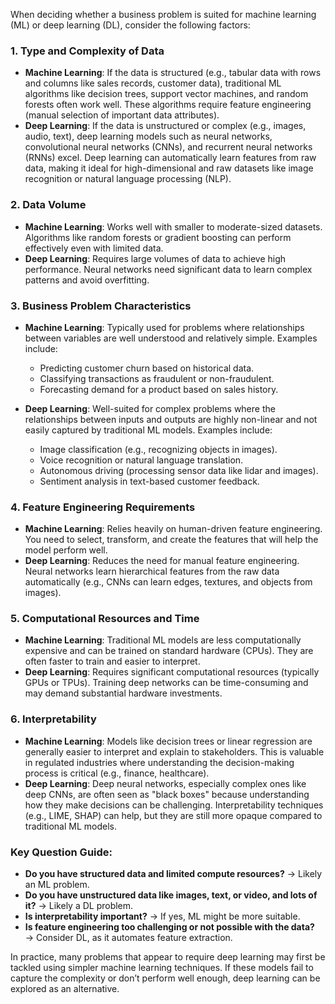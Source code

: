 When deciding whether a business problem is suited for machine learning (ML) or deep learning (DL), consider the following factors:

### 1. **Type and Complexity of Data**
   - **Machine Learning**: If the data is structured (e.g., tabular data with rows and columns like sales records, customer data), traditional ML algorithms like decision trees, support vector machines, and random forests often work well. These algorithms require feature engineering (manual selection of important data attributes).
   - **Deep Learning**: If the data is unstructured or complex (e.g., images, audio, text), deep learning models such as neural networks, convolutional neural networks (CNNs), and recurrent neural networks (RNNs) excel. Deep learning can automatically learn features from raw data, making it ideal for high-dimensional and raw datasets like image recognition or natural language processing (NLP).

### 2. **Data Volume**
   - **Machine Learning**: Works well with smaller to moderate-sized datasets. Algorithms like random forests or gradient boosting can perform effectively even with limited data.
   - **Deep Learning**: Requires large volumes of data to achieve high performance. Neural networks need significant data to learn complex patterns and avoid overfitting.

### 3. **Business Problem Characteristics**
   - **Machine Learning**: Typically used for problems where relationships between variables are well understood and relatively simple. Examples include:
     - Predicting customer churn based on historical data.
     - Classifying transactions as fraudulent or non-fraudulent.
     - Forecasting demand for a product based on sales history.

   - **Deep Learning**: Well-suited for complex problems where the relationships between inputs and outputs are highly non-linear and not easily captured by traditional ML models. Examples include:
     - Image classification (e.g., recognizing objects in images).
     - Voice recognition or natural language translation.
     - Autonomous driving (processing sensor data like lidar and images).
     - Sentiment analysis in text-based customer feedback.

### 4. **Feature Engineering Requirements**
   - **Machine Learning**: Relies heavily on human-driven feature engineering. You need to select, transform, and create the features that will help the model perform well.
   - **Deep Learning**: Reduces the need for manual feature engineering. Neural networks learn hierarchical features from the raw data automatically (e.g., CNNs can learn edges, textures, and objects from images).

### 5. **Computational Resources and Time**
   - **Machine Learning**: Traditional ML models are less computationally expensive and can be trained on standard hardware (CPUs). They are often faster to train and easier to interpret.
   - **Deep Learning**: Requires significant computational resources (typically GPUs or TPUs). Training deep networks can be time-consuming and may demand substantial hardware investments.

### 6. **Interpretability**
   - **Machine Learning**: Models like decision trees or linear regression are generally easier to interpret and explain to stakeholders. This is valuable in regulated industries where understanding the decision-making process is critical (e.g., finance, healthcare).
   - **Deep Learning**: Deep neural networks, especially complex ones like deep CNNs, are often seen as "black boxes" because understanding how they make decisions can be challenging. Interpretability techniques (e.g., LIME, SHAP) can help, but they are still more opaque compared to traditional ML models.

### Key Question Guide:
- **Do you have structured data and limited compute resources?** → Likely an ML problem.
- **Do you have unstructured data like images, text, or video, and lots of it?** → Likely a DL problem.
- **Is interpretability important?** → If yes, ML might be more suitable.
- **Is feature engineering too challenging or not possible with the data?** → Consider DL, as it automates feature extraction.

In practice, many problems that appear to require deep learning may first be tackled using simpler machine learning techniques. If these models fail to capture the complexity or don’t perform well enough, deep learning can be explored as an alternative.